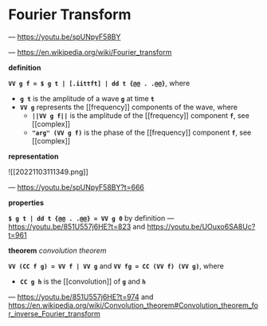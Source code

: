 # Fourier Transform

&mdash; <https://youtu.be/spUNpyF58BY>

&mdash; <https://en.wikipedia.org/wiki/Fourier_transform>

**definition**

**`VV g f = $ g t | [.iittft] | dd t {@@ . .@@}`**, where

- **`g t`** is the amplitude of a wave **`g`** at time **`t`**
- **`VV g`** represents the [[frequency]] components of the wave, where
  - **`||VV g f||`** is the amplitude of the [[frequency]] component **`f`**, see [[complex]]
  - **`"arg" (VV g f)`** is the phase of the [[frequency]] component **`f`**, see [[complex]]

**representation**

![[20221103111349.png]]

&mdash; <https://youtu.be/spUNpyF58BY?t=666>

**properties**

**`$ g t | dd t {@@ . .@@} = VV g 0`** by definition &mdash; <https://youtu.be/851U557j6HE?t=823> and <https://youtu.be/UOuxo6SA8Uc?t=961>

**theorem** _convolution theorem_

**`VV (CC f g) = VV f | VV g`** and **`VV fg = CC (VV f) (VV g)`**, where

- **`CC g h`** is the [[convolution]] of **`g`** and **`h`**

&mdash; <https://youtu.be/851U557j6HE?t=974> and <https://en.wikipedia.org/wiki/Convolution_theorem#Convolution_theorem_for_inverse_Fourier_transform>
